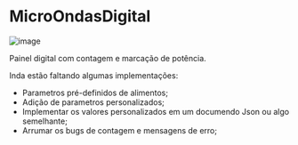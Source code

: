 # MicroOndasDigital

![image](https://github.com/scaiorodrigues/MicroOndasDigital/assets/124935336/204270f1-ecb1-4cc4-8d5b-a88a39de7b7b)

Painel digital com contagem e marcação de potência.

Inda estão faltando algumas implementações:
  - Parametros pré-definidos de alimentos;
  - Adição de parametros personalizados;
  - Implementar os valores personalizados em um documendo Json ou algo semelhante;
  - Arrumar os bugs de contagem e mensagens de erro;
